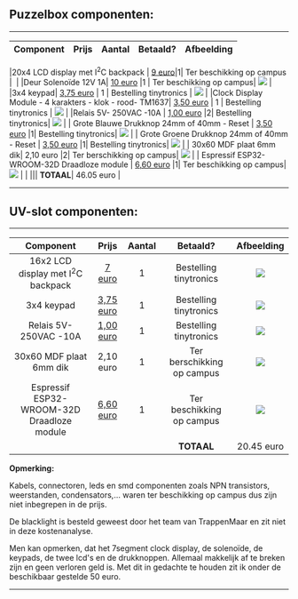 
## **Puzzelbox componenten:**

---

| Component|  Prijs | Aantal| Betaald? |Afbeelding|
|:----: |:----: |:----:|:----: |:----: |

|20x4 LCD display met I<sup>2</sup>C backpack  | [9 euro](https://www.tinytronics.nl/shop/nl/displays/lcd/lcd-display-20*4-karakters-met-witte-tekst-en-blauwe-backlight-met-i2c-backpack)|1| Ter beschikking op campus | ![<img src="LCD.jpg" height="250"/>](LCD.jpg) |
|Deur Solenoïde 12V 1A| [10 euro](https://www.tinytronics.nl/shop/nl/mechanica-en-actuatoren/elektromagneten/solenoids/deur-solenoid-12v-1a-jf-s1040dl) |1 | Ter beschikking op campus| ![](Solenoid.jfif) |
|3x4 keypad| [3,75 euro](https://www.tinytronics.nl/shop/nl/schakelaars/manuele-schakelaars/keypads/keypad-3x4-matrix-membraan) | 1 | Bestelling tinytronics | ![](keypad.jfif) |
|Clock Display Module - 4 karakters - klok - rood- TM1637| [3,50 euro](https://www.tinytronics.nl/shop/nl/displays/segmenten/robotdyn-segmenten-display-module-4-karakters-klok-rood-tm1637-mini) | 1 | Bestelling tinytronics | ![](clockdisplay.jpg) |
|Relais 5V- 250VAC -10A | [1,00 euro](https://www.tinytronics.nl/shop/nl/schakelaars/relais/relais-5v-250vac-10a) |2| Bestelling tinytronics| ![](relais.jpg) |
| Grote Blauwe Drukknop 24mm of 40mm - Reset | [3,50 euro](https://www.tinytronics.nl/shop/nl/schakelaars/manuele-schakelaars/drukknoppen-en-schakelaars/grote-blauwe-drukknop-24mm-of-40mm-reset) |1| Bestelling tinytronics| ![](Rk.jfif) |
| Grote Groene Drukknop 24mm of 40mm - Reset | [3,50 euro](https://www.tinytronics.nl/shop/nl/schakelaars/manuele-schakelaars/drukknoppen-en-schakelaars/grote-groene-drukknop-24mm-of-40mm-reset) |1| Bestelling tinytronics| ![](Sk.jfif) |
| 30x60 MDF plaat 6mm dik| 2,10 euro |2| Ter berschikking op campus| ![](MDF.jpg) |
| Espressif ESP32-WROOM-32D Draadloze module | [6,60 euro](https://www.conrad.be/nl/p/espressif-esp32-wroom-32d-draadloze-module-1-stuk-s-1925467.html?t=1&utm_source=kelkoo&utm_medium=vergelijkers&utm_term=1925467&utm_campaign=feed) |1| Ter beschikking op campus| ![](esp.jpg) |
| ||| **TOTAAL**| 46.05 euro |


---

## **UV-slot componenten:**

---


| Component| Prijs | Aantal | Betaald? |Afbeelding|
|:----: |:----: |:----:|:----: |:----: |
|16x2 LCD display met I<sup>2</sup>C backpack | [7 euro](https://www.tinytronics.nl/shop/nl/displays/lcd/lcd-display-16*2-karakters-met-witte-tekst-en-blauwe-backlight-met-i2c-backpack) |1| Bestelling tinytronics| ![](LCD2.jpg)|
|3x4 keypad| [3,75 euro](https://www.tinytronics.nl/shop/nl/schakelaars/manuele-schakelaars/keypads/keypad-3x4-matrix-membraan) |1| Bestelling tinytronics| ![](keypad.jfif) |
|Relais 5V- 250VAC -10A | [1,00 euro](https://www.tinytronics.nl/shop/nl/schakelaars/relais/relais-5v-250vac-10a) |1| Bestelling tinytronics| ![](relais.jpg) |
| 30x60 MDF plaat 6mm dik| 2,10 euro |1| Ter berschikking op campus| ![](MDF.jpg) |
| Espressif ESP32-WROOM-32D Draadloze module | [6,60 euro](https://www.conrad.be/nl/p/espressif-esp32-wroom-32d-draadloze-module-1-stuk-s-1925467.html?t=1&utm_source=kelkoo&utm_medium=vergelijkers&utm_term=1925467&utm_campaign=feed) |1| Ter beschikking op campus| ![](esp.jpg) |
| ||| **TOTAAL**| 20.45 euro |

**Opmerking:**

Kabels, connectoren, leds en smd componenten zoals NPN transistors, weerstanden, condensators,... waren ter beschikking op campus dus zijn niet inbegrepen in de prijs.

De blacklight is besteld geweest door het team van TrappenMaar en zit niet in deze kostenanalyse.

Men kan opmerken, dat het 7segment clock display, de solenoïde, de keypads, de twee lcd's en de drukknoppen. Allemaal makkelijk af te breken zijn en geen verloren geld is. Met dit in gedachte te houden zit ik onder de beschikbaar gestelde 50 euro.

---